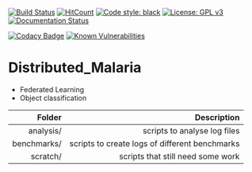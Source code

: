 [![Build Status](https://travis-ci.org/2fasc/Distributed_Malaria_Detection.svg?branch=master)](https://travis-ci.org/2fasc/Distributed_Malaria_Detection)
[![HitCount](http://hits.dwyl.io/2fasc/Distributed_Malaria.svg)](http://hits.dwyl.io/2fasc/Distributed_Malaria)
[![Code style: black](https://img.shields.io/badge/code%20style-black-000000.svg)](https://github.com/ambv/black)
[![License: GPL v3](https://img.shields.io/badge/License-GPLv3-blue.svg)](https://www.gnu.org/licenses/gpl-3.0)
[![Documentation Status](https://readthedocs.org/projects/distributed-malaria-detection/badge/?version=latest)](https://distributed-malaria-detection.readthedocs.io/en/latest/?badge=latest)
<!---[![Maintainability](https://api.codeclimate.com/v1/badges/0ce33bc238607a545955/maintainability)](https://codeclimate.com/github/2fasc/Distributed_Malaria_Detection/maintainability)-->
[![Codacy Badge](https://api.codacy.com/project/badge/Grade/807112c33dc24c60a314411feabf8ef9)](https://www.codacy.com/app/2fasc/Distributed_Malaria_Detection?utm_source=github.com&amp;utm_medium=referral&amp;utm_content=2fasc/Distributed_Malaria_Detection&amp;utm_campaign=Badge_Grade)
[![Known Vulnerabilities](https://snyk.io/test/github/2fasc/Distributed_Malaria_Detection/badge.svg)](https://snyk.io/test/github/2fasc/Distributed_Malaria_Detection) 

# Distributed_Malaria
*   Federated Learning
*   Object classification


| Folder     | Description |
| ----------:| -----------:|
| analysis/  | scripts to analyse log files |
| benchmarks/| scripts to create logs of different benchmarks |
| scratch/   | scripts that still need some work  |
